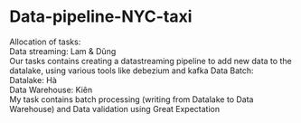 # Data-pipeline-NYC-taxi
Allocation of tasks:\
Data streaming: Lam & Dũng\
Our tasks contains creating a datastreaming pipeline to add new data to the datalake, using various tools like debezium and kafka
Data Batch:\
Datalake: Hà\
Data Warehouse: Kiên\
My task contains batch processing (writing from Datalake to Data Warehouse) and Data validation using Great Expectation
